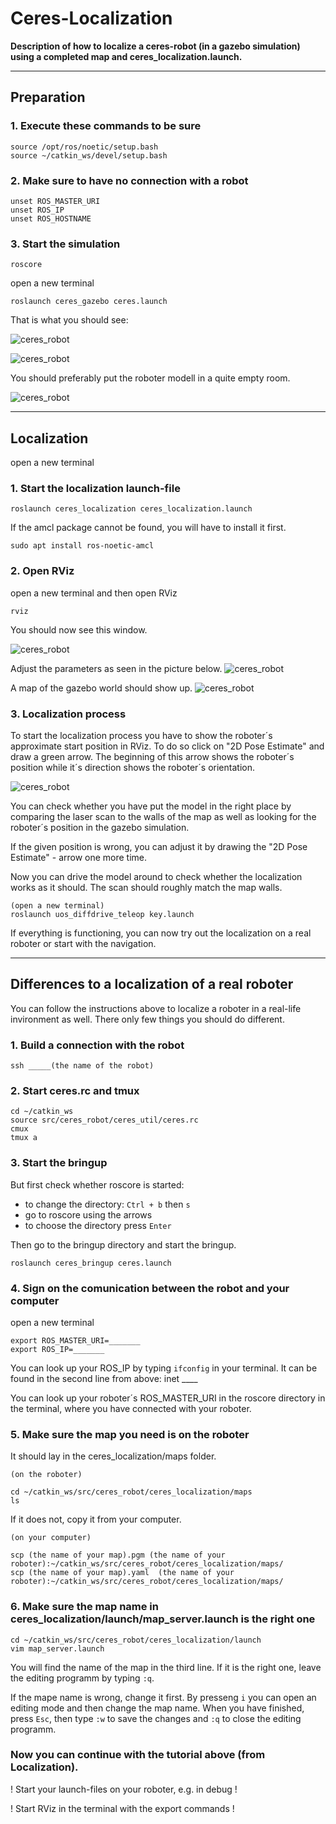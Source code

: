 # Ceres-Localization

**Description of how to localize a ceres-robot (in a gazebo simulation) using a completed map and ceres_localization.launch.**

****
## Preparation

### 1. Execute these commands to be sure
```
source /opt/ros/noetic/setup.bash
source ~/catkin_ws/devel/setup.bash
```

### 2. Make sure to have no connection with a robot
```
unset ROS_MASTER_URI
unset ROS_IP
unset ROS_HOSTNAME
```

### 3. Start the simulation
```
roscore
```
open a new terminal
```
roslaunch ceres_gazebo ceres.launch
```
That is what you should see:

![ceres_robot](docs/images/screenshot_gazebo.png?raw=true "gazebo")

![ceres_robot](docs/images/screenshot_gazebo2.png?raw=true "gazebo")

You should preferably put the roboter modell in a quite empty room.

![ceres_robot](docs/images/screenshot_gazebo3.png?raw=true "gazebo")

***
## Localization

open a new terminal

### 1. Start the localization launch-file

```
roslaunch ceres_localization ceres_localization.launch
```
If the amcl package cannot be found, you will have to install it first.

```
sudo apt install ros-noetic-amcl
```

### 2. Open RViz
open a new terminal and then open RViz
```
rviz
```
You should now see this window.

![ceres_robot](docs/images/screenshot_rviz.png?raw=true "RViz")


Adjust the parameters as seen in the picture below.
![ceres_robot](docs/images/screenshot_rviz2.png?raw=true "RViz")

A map of the gazebo world should show up.
![ceres_robot](docs/images/screenshot_rviz3.png?raw=true "RViz")

### 3. Localization process

To start the localization process you have to show the roboter´s approximate start position in RViz. To do so click on "2D Pose Estimate" and draw a green arrow. The beginning of this arrow shows the roboter´s position while it´s direction shows the roboter´s orientation.

![ceres_robot](docs/images/screenshot_rviz4.png?raw=true "RViz")

You can check whether you have put the model in the right place by comparing the laser scan to the walls of the map as well as looking for the roboter´s position in the gazebo simulation.

If the given position is wrong, you can adjust it by drawing the "2D Pose Estimate" - arrow one more time.

Now you can drive the model around to check whether the localization works as it should. The scan should roughly match the map walls.

```
(open a new terminal)
roslaunch uos_diffdrive_teleop key.launch
```
If everything is functioning, you can now try out the localization on a real roboter or start with the navigation.

***
## Differences to a localization of a real roboter

You can follow the instructions above to localize a roboter in a real-life invironment as well. There only few things you should do different.

### 1. Build a connection with the robot
```
ssh _____(the name of the robot)
```

### 2. Start ceres.rc and tmux
```
cd ~/catkin_ws
source src/ceres_robot/ceres_util/ceres.rc
cmux
tmux a
```
### 3. Start the bringup
But first check whether roscore is started:
* to change the directory:  `Ctrl + b` then `s`
* go to roscore using the arrows
* to choose the directory press `Enter`

Then go to the bringup directory and start the bringup.
```
roslaunch ceres_bringup ceres.launch
```

### 4. Sign on the comunication between the robot and your computer
open a new terminal
```
export ROS_MASTER_URI=_______
export ROS_IP=_______
```
You can look up your ROS_IP by typing `ifconfig` in your terminal. It can be found in the second line from above: inet ____

You can look up your roboter´s ROS_MASTER_URI in the roscore directory in the terminal, where you have connected with your roboter.

### 5. Make sure the map you need is on the roboter

 It should lay in the ceres_localization/maps folder.
 ```
 (on the roboter)

 cd ~/catkin_ws/src/ceres_robot/ceres_localization/maps
 ls
 ```

 If it does not, copy it from your computer.
 ```
 (on your computer)

 scp (the name of your map).pgm (the name of your roboter):~/catkin_ws/src/ceres_robot/ceres_localization/maps/
 scp (the name of your map).yaml  (the name of your roboter):~/catkin_ws/src/ceres_robot/ceres_localization/maps/

 ```

### 6. Make sure the map name in ceres_localization/launch/map_server.launch is the right one

```
cd ~/catkin_ws/src/ceres_robot/ceres_localization/launch
vim map_server.launch
```
You will find the name of the map in the third line. If it is the right one, leave the editing programm by typing `:q`.

If the mape name is wrong, change it first. By presseng `i` you can open an editing mode and then change the map name. When you have finished, press `Esc`, then type `:w` to save the changes and `:q` to close the editing programm.

### Now you can continue with the tutorial above (from Localization).
! Start your launch-files on your roboter, e.g. in debug !

! Start RViz in the terminal with the export commands !

